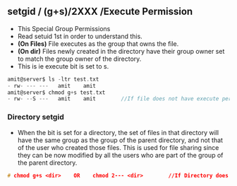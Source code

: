 ## setgid / (g+s)/2XXX /Execute Permission
- This Special Group Permissions
- Read setuid 1st in order to understand this.
- **(On Files)** File executes as the group that owns the file. 
- **(On dir)** Files newly created in the directory have their group owner set to match the group owner of the directory. 
- This is ie execute bit is set to s.
```c
amit@server$ ls -ltr test.txt
- rw- --- ---   amit    amit
amit@server$ chmod g+s test.txt
- rw- --S ---   amit    amit        //If file does not have execute permissions. Upper case S else s
```

### Directory setgid
- When the bit is set for a directory, the set of files in that directory will have the same group as the group of the parent directory, and not that of the user who created those files. This is used for file sharing since they can be now modified by all the users who are part of the group of the parent directory.
```c
# chmod g+s <dir>    OR    chmod 2--- <dir>        //If Directory does not have execute permissions. Upper case S
```
